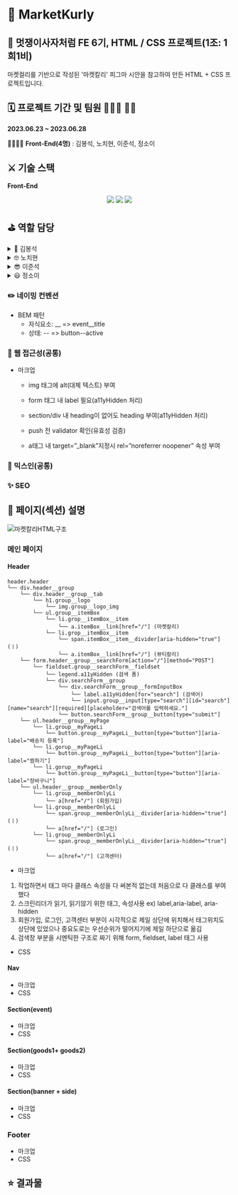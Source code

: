 # 📂 MarketKurly

## 🦁 멋쟁이사자처럼 FE 6기, HTML / CSS 프로젝트(1조: 1희1비)

마켓컬리를 기반으로 작성된 '마켓칼리' 피그마 시안을 참고하여 만든 HTML + CSS 프로젝트입니다.

## 🗓️ 프로젝트 기간 및 팀원 👨🏻‍💻 👩‍💻

**2023.06.23 ~ 2023.06.28**

👨‍👩‍👦‍👦 **Front-End(4명)** : 김봉석, 노치현, 이준석, 정소이

## ⚔️ 기술 스택

**Front-End**
<br>

<p align="center">

<img src="https://img.shields.io/badge/html5-E34F26?style=for-the-badge&logo=html5&logoColor=white">
<img src="https://img.shields.io/badge/css3-1572B6?style=for-the-badge&logo=css3&logoColor=white">

<img src="https://img.shields.io/badge/Sass-cc6699?style=for-the-badge&logo=Sass&logoColor=white">

## ⛳️ 역할 담당

<details>
    <summary>🧐 김봉석</summary>
    <!-- summary 아래 한칸 공백 두고 내용 삽입 -->
        * 이벤트 + 배너 + 사이드바 섹션
  </details>
<details>
    <summary>🤓 노치현</summary>
    <!-- summary 아래 한칸 공백 두고 내용 삽입 -->
        * 공통 내비게이션 +
  </details>
<details>
    <summary>😎 이준석</summary>
    <!-- summary 아래 한칸 공백 두고 내용 삽입 -->
        * 공통 헤더 +
  </details>
  <details>
    <summary>😃 정소이</summary>
    <!-- summary 아래 한칸 공백 두고 내용 삽입 -->
        * 상품 섹션
  </details>

### ✏️ 네이밍 컨벤션

- BEM 패턴
  - 자식요소: \_\_ => event\_\_title
  - 상태: -- => button--active

### 🚫 웹 접근성(공통)

- 마크업

  - img 태그에 alt(대체 텍스트) 부여

  - form 태그 내 label 필요(a11yHidden 처리)

  - section/div 내 heading이 없어도 heading 부여(a11yHidden 처리)

  - push 전 validator 확인(유효성 검증)

  - a태그 내 target=”\_blank”지정시 rel=”noreferrer noopener” 속성 부여

### 🌈 믹스인(공통)

### ✨ SEO

## 📜 페이지(섹션) 설명

![마켓칼리HTML구조](/src/kurlyHtml.png)

### 메인 페이지

#### Header
```dom
header.header
└── div.header__group
    └── div.header__group__tab
        └── h1.group__logo
            └── img.group__logo_img
        └── ul.group__itemBox
            └── li.grop__itemBox__item
                └── a.itemBox__link[href="/"] (마켓칼리)
            └── li.grop__itemBox__item
                └── span.itemBox__item__divider[aria-hidden="true"] (ㅣ)
                └── a.itemBox__link[href="/"] (뷰티칼리)
    └── form.header__group__searchForm[action="/"][method="POST"]
        └── fieldset.group__searchForm__fieldset
            └── legend.a11yHidden (검색 폼)
            └── div.searchForm__group
                └── div.searchForm__group__formInputBox
                    └── label.a11yHidden[for="search"] (검색어)
                    └── input.group__input[type="search"][id="search"][name="search"][required][placeholder="검색어를 입력하세요."]
                └── button.searchForm__group__button[type="submit"]
    └── ul.header__group__myPage
        └── li.group__myPageLi
            └── button.group__myPageLi__button[type="button"][aria-label="배송지 등록"]
        └── li.gorup__myPageLi
            └── button.group__myPageLi__button[type="button"][aria-label="찜하기"]
        └── li.gorup__myPageLi
            └── button.group__myPageLi__button[type="button"][aria-label="장바구니"]
    └── ul.header__group__memberOnly
        └── li.group__memberOnlyLi
            └── a[href="/"] (회원가입)
        └── li.group__memberOnlyLi
            └── span.group__memberOnlyLi__divider[aria-hidden="true"] (ㅣ)
            └── a[href="/"] (로그인)
        └── li.group__memberOnlyLi
            └── span.group__memberOnlyLi__divider[aria-hidden="true"] (ㅣ)
            └── a[href="/"] (고객센터)

```

- 마크업


1. 작업하면서 태그 마다 클래스 속성을 다 써본적 없는데 처음으로 다 클래스를 부여했다<br>
2. 스크린리더가 읽기, 읽기않기 위한 태그, 속성사용 ex) label,aria-label, aria-hidden <br>
3. 회원가입, 로그인, 고객센터 부분이 시각적으로 제일 상단에 위치해서 태그위치도 상단에 있었으나 중요도로는 우선순위가 떨어지기에 제일 하단으로 옮김<br>
4. 검색창 부분을 시멘틱한 구조로 짜기 위해 form, fieldset, label 태그 사용

- CSS

#### Nav

- 마크업
- CSS

#### Section(event)

- 마크업
- CSS

#### Section(goods1+ goods2)

- 마크업
- CSS

#### Section(banner + side)

- 마크업
- CSS

### Footer

- 마크업
- CSS

## ⭐️ 결과물

